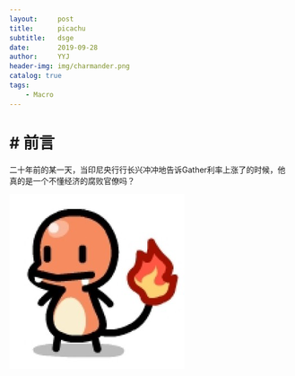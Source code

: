 ```yaml
---
layout:     post
title:      picachu
subtitle:   dsge
date:       2019-09-28
author:     YYJ
header-img: img/charmander.png
catalog: true
tags:
    - Macro
---
```


# # 前言

二十年前的某一天，当印尼央行行长兴冲冲地告诉Gather利率上涨了的时候，他真的是一个不懂经济的腐败官僚吗？

![charmander](../img/charmander.png)